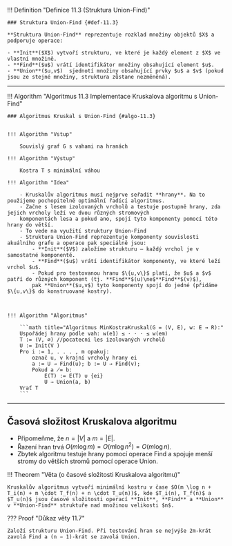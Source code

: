 <a id="def-11.3"></a>
!!! Definition "Definice 11.3 (Struktura Union-Find)"

    ### Struktura Union-Find {#def-11.3}
    
    **Struktura Union-Find** reprezentuje rozklad množiny objektů $X$ a podporuje operace:

    - **Init**($X$) vytvoří strukturu, ve které je každý element z $X$ ve vlastní množině.
    - **Find**($u$) vrátí identifikátor množiny obsahující element $u$.
    - **Union**($u,v$)  sjednotí množiny obsahující prvky $u$ a $v$ (pokud jsou ze stejné množiny, struktura zůstane nezměněná).

 
---

<a id="algo-11.3"></a>
!!! Algorithm "Algoritmus 11.3 Implementace Kruskalova algoritmu s Union-Find"

    ### Algoritmus Kruskal s Union-Find {#algo-11.3}

    
    !!! Algorithm "Vstup"

        Souvislý graf G s vahami na hranách
    
    !!! Algorithm "Výstup"

        Kostra T s minimální váhou

    !!! Algorithm "Idea"

        - Kruskalův algoritmus musí nejprve seřadit **hrany**. Na to použijeme pochopitelně optimální řadící algoritmus.
        - Začne s lesem izolovaných vrcholů a testuje postupně hrany, zda jejich vrcholy leží ve dvou různých stromových
        komponentách lesa a pokud ano, spojí tyto komponenty pomocí této hrany do větší.
        - To vede na využití struktury Union-Find
        - Struktura Union-Find reprezentuje komponenty souvislosti akuálního grafu a operace pak speciálně jsou:
            - **Init**($V$) založíme strukturu – každý vrchol je v samostatné komponentě.
            - **Find**($u$) vrátí identifikátor komponenty, ve které leží vrchol $u$.
            - Pokud pro testovanou hranu $\{u,v\}$ platí, že $u$ a $v$ patří do různých komponent (tj. **Find**$(u)\ne$**Find**$(v)$),
            pak **Union**($u,v$) tyto komponenty spojí do jedné (přidáme $\{u,v\}$ do konstruované kostry).



    !!! Algorithm "Algoritmus"

        ```math title="Algoritmus MinKostraKruskal(G = (V, E), w: E → R):"
        Uspořádej hrany podle vah: w(e1) ≤ · · · ≤ w(em)
        T := (V, ∅) //pocatecni les izolovaných vrcholů
        U := Init(V )
        Pro i := 1, . . . , m opakuj:
            označ u, v krajní vrcholy hrany ei
            a := U → Find(u); b := U → Find(v);
            Pokud a ̸= b:
                E(T) := E(T) ∪ {ei}
                U → Union(a, b)
        Vrať T
        ```

---

## Časová složitost Kruskalova algoritmu

- Připomeňme, že $n = |V|$ a $m = |E|$.
- Řazení hran trvá $O(m \log m) = O(m \log {n^2}) = O(m \log n)$.
- Zbytek algoritmu testuje hrany pomocí operace Find a spojuje menší stromy do větších stromů pomocí operace Union.

<a id="theorem-11.7"></a>
!!! Theorem "Věta (o časové složitosti Kruskalova algoritmu)"

    Kruskalův algoritmus vytvoří minimální kostru v čase $O(m \log n + T_i(n) + m \cdot T_f(n) + n \cdot T_u(n))$, kde $T_i(n), T_f(n)$ a
    $T_u(n)$ jsou časové složitosti operací **Init**, **Find** a **Union** v **Union-Find** struktuře nad množinou velikosti $n$.

??? Proof "Důkaz věty 11.7"

    Založí strukturu Union-Find. Při testování hran se nejvýše 2m-krát zavolá Find a (n − 1)-krát se zavolá Union.


